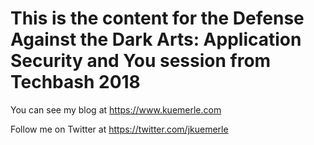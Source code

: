 This is the content for the **Defense Against the Dark Arts: Application Security and You** session from Techbash 2018
============

You can see my blog at https://www.kuemerle.com

Follow me on Twitter at https://twitter.com/jkuemerle